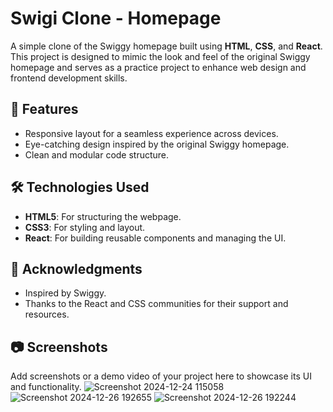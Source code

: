 # Swigi Clone - Homepage

A simple clone of the Swiggy homepage built using **HTML**, **CSS**, and **React**. This project is designed to mimic the look and feel of the original Swiggy homepage and serves as a practice project to enhance web design and frontend development skills.

## 🚀 Features

- Responsive layout for a seamless experience across devices.
- Eye-catching design inspired by the original Swiggy homepage.
- Clean and modular code structure.

## 🛠️ Technologies Used

- **HTML5**: For structuring the webpage.
- **CSS3**: For styling and layout.
- **React**: For building reusable components and managing the UI.

## 🙌 Acknowledgments
- Inspired by Swiggy.
- Thanks to the React and CSS communities for their support and resources.
  

 ## 📷 Screenshots
  Add screenshots or a demo video of your project here to showcase its UI and functionality.
  ![Screenshot 2024-12-24 115058](https://github.com/user-attachments/assets/d979df90-cb0f-4890-9919-4552f8535bce)
  ![Screenshot 2024-12-26 192655](https://github.com/user-attachments/assets/8fb43984-2b65-4bfb-b09b-64bfa1f304b3)
  ![Screenshot 2024-12-26 192244](https://github.com/user-attachments/assets/6d6d369a-b0bd-499c-b69a-e811cf560ffb)






